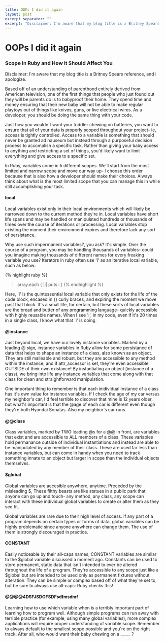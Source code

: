 ```yaml
---
title: OOPs I did it again
layout: post
excerpt_separator: ""
excerpt: "Disclaimer: I'm aware that my blog title is a Britney Spears reference, and I apologize."
---
```

# OOPs I did it again
### Scope in Ruby and How it Should Affect You

Disclaimer: I'm aware that my blog title is a Britney Spears reference, and I apologize.

Based off of an understanding of parenthood entirely derived from American television, one of the first things that people who just found out they will be parents do is to babyproof their home. They spend time and money ensuring that their new baby will not be able to make regular playtoys out of things like knives, guns, or live electrical wires. As a developer, you should be doing the same thing with your code.

Just how you wouldn't want your toddler chewing on batteries, you want to ensure that all of your data is properly scoped throughout your project- ie, access is tightly controlled. Access to a variable is something that should never be granted ad nauseum but instead through a purposeful decision process to accomplish a specific task. Rather than giving your baby access to anything and restricting a set of things, you'd likely want to limit everything and give access to a specific set.

In Ruby, variables come in 5 different scopes. We'll start from the most limited and narrow scope and move our way up- I choose this order because that is also how a developer should make their choices. Always think about what is the most limited scope that you can manage this in while still accomplishing your task.

#### local

Local variables exist only in their local environments which will likely be narrowed down to the current method they're in. Local variables have short life spans and may be handled or manipulated hundreds or thousands of times over the course of iterations or processing. Local variables stop existing the moment their environment expires and therefore lack any sort of persistance.

Why use such impermanent variables?, you ask? It's simple. Over the course of a program, you may be handling thousands of variables- could you imagine making thousands of different names for every freaking variable you use? Iterators in ruby often use 'i' as an iterative local variable, such as below:

{% highlight ruby %}
> array.each { |i| puts i }
{% endhighlight %}

Here, 'i' is the quintessential local variable that only exists for the life of the code block, encased in {} curly braces, and expiring the moment we move past that block. It's a small life, for certain, but these sorts of local variables are the bread and butter of any programming language- quickly accessible with highly reusable names. When I see 'i', in my code, even if it's 20 times in a single class, I know what that 'i' is doing.

#### @instance

Just beyond local, we have our lovely instance variables. Marked by a leading @ sign, instance variables in Ruby allow for some persistance of data that helps to shape an instance of a class, also known as an object. They are still malleable and robust, but they are accessible to any method within the instance, and if attr_accessor is set, they're even accessible OUTSIDE of their own existance! By instantiating an object (instance of a class), we bring into life any instance variables that come along with that class for clean and straightforward manipulation.

One important thing to remember is that each inidividual instance of a class has it's own value for instance variables. If I check the age of my car versus my neighbor's car, I'd feel terrible to discover that mine is 12 years older, but what's important is that the @age of each car is different even though they're both Hyundai Sonatas. Also my neighbor's car runs.

#### @@class

Class variables, marked by TWO leading @s for a @@ in front, are variables that exist and are accessible to ALL members of a class. These variables hold permanance outside of individual instantiations and instead are able to be manipulated by any member of their class. These are used far less than instance variables, but can come in handy when you need to track something innate to an object but larger in scope than the individual objects themselves.

#### $global

Global variables are accesible anywhere, anytime. Preceded by the misleading $, These filthy beasts are like statues in a public park that anyone can go up and touch- any method, any class, any scope can interact with these individual global variables to create or alter them as they see fit.

Global variables are rare due to their high level of access. If any part of a program depends on certain types or forms of data, global variables can be highly problematic since anyone anywhere can change them. The use of them is strongly discouraged in practice.

#### CONSTANT

Easily noticeable by their all-caps names, CONSTANT variables are similar to the $global variable discussed a moment ago. Constants can be used to store permanent, static data that isn't intended to ever be altered throughout the life of a program. They're accessible to any scope just like a $global but are intended to be used only as permanent fixtures without alteration. They can be simple or complex based off of what they're set to, but be sure to always use all-caps: Ruby checks this!

#### $@$@$@$@4DSFJSDOFSDFsdfmsdmf

Learning how to use which variable when is a terribly important part of learning how to program well. Although simple programs can run away with terrible practice (for example, using many global variables), more complex applications will require proper understanding of variable scope. Remember to always default to the smallest scope possible and you're on the right track. After all, who would want their baby chewing on a _____ ?